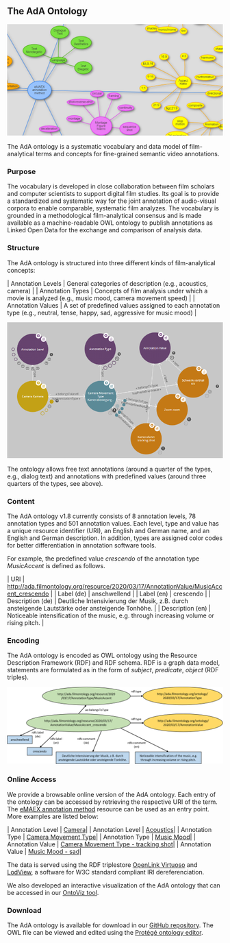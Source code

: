 ## The AdA Ontology

![Image Ontology Excerpt](ontology_excerpt.png)

The AdA ontology is a systematic vocabulary and data model of film-analytical terms and concepts for fine-grained semantic video annotations.

### Purpose

The vocabulary is developed in close collaboration between film scholars and computer scientists to support digital film studies. Its goal is to provide a standardized and systematic way for the joint annotation of audio-visual corpora to enable comparable, systematic film analyzes. The vocabulary is grounded in a methodological film-analytical consensus and is made available as a machine-readable OWL ontology to publish annotations as Linked Open Data for the exchange and comparison of analysis data.

### Structure

The AdA ontology is structured into three different kinds of film-analytical concepts:

| Annotation Levels | General categories of description (e.g., acoustics, camera) |
| Annotation Types | Concepts of film analysis under which a movie is analyzed (e.g., music mood, camera movement speed) |
| Annotation Values | A set of predefined values assigned to each annotation type (e.g., neutral, tense, happy, sad, aggressive for music mood) |

[![Image Levels Types Values](levels_types_values.png "Levels, Types, and Values")](levels_types_values.png)

The ontology allows free text annotations (around a quarter of the types, e.g., dialog text) and annotations with predefined values (around three quarters of the types, see above).

### Content

The AdA ontology v1.8 currently consists of 8 annotation levels, 78 annotation types and 501 annotation values. Each level, type and value has a unique resource identifier (URI), an English and German name, and an English and German description. In addition, types are assigned color codes for better differentiation in annotation software tools.

For example, the predefined value *crescendo* of the annotation type *MusicAccent* is defined as follows.

| URI | http://ada.filmontology.org/resource/2020/03/17/AnnotationValue/MusicAccent_crescendo |
| Label (de) | anschwellend | 
| Label (en) | crescendo | 
| Description (de) | Deutliche Intensivierung der Musik, z.B. durch ansteigende Lautstärke oder ansteigende Tonhöhe. | 
| Description (en) | Noticeable intensification of the music, e.g. through increasing volume or rising pitch. | 

### Encoding

The AdA ontology is encoded as OWL ontology using the Resource Description Framework (RDF) and RDF schema. RDF is a graph data model, statements are formulated as in the form of *subject*, *predicate*, *object* (RDF
triples).

[![Image RDF graph](rdf_graph.png "RDF graph")](rdf_graph.png)

### Online Access

We provide a browsable online version of the AdA ontology. Each entry of the ontology can be accessed by retrieving the respective URI of the term. The [eMAEX annotation method](http://ada.filmontology.org/resource/2020/03/17/eMAEXannotationMethod) resource can be used as an entry point. More examples are listed below:

| Annotation Level | [Camera](http://ada.filmontology.org/resource/2020/03/17/AnnotationLevel/Camera)|
| Annotation Level | [Acoustics](http://ada.filmontology.org/resource/2020/03/17/AnnotationLevel/Acoustics)|
| Annotation Type | [Camera Movement Type](http://ada.filmontology.org/resource/2020/03/17/AnnotationType/CameraMovementType)|
| Annotation Type | [Music Mood](http://ada.filmontology.org/resource/2020/03/17/AnnotationType/MusicMood)|
| Annotation Value | [Camera Movement Type - tracking shot](http://ada.filmontology.org/resource/2020/03/17/AnnotationValue/CameraMovementType_tracking_shot)|
| Annotation Value | [Music Mood - sad](http://ada.filmontology.org/resource/2020/03/17/AnnotationValue/MusicMood_sad)|

The data is served using the RDF triplestore [OpenLink Virtuoso](https://virtuoso.openlinksw.com/) and [LodView](https://github.com/LodLive/LodView), a software for W3C standard compliant IRI dereferenciation.

We also developed an interactive visualization of the AdA ontology that can be accessed in our [OntoViz tool](http://ada.filmontology.org/ontoviz/).

### Download

The AdA ontology is available for download in our [GitHub repository](https://github.com/ProjectAdA/public/tree/master/ontology). The OWL file can be viewed and edited using the [Protégé ontology editor](https://protege.stanford.edu/). 


[comment]: <> (Data model)

